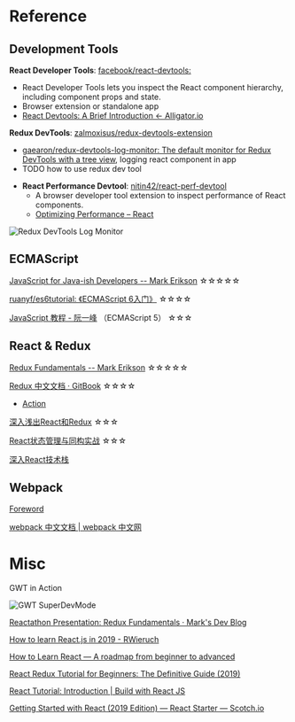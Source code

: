 # Reference

<!-- vertical -->

## Development Tools

<!-- vertical -->

**React Developer Tools**: [facebook/react-devtools: ](https://github.com/facebook/react-devtools "")
  - React Developer Tools lets you inspect the React component hierarchy, including component props and state.
  - Browser extension or standalone app
  - [React Devtools: A Brief Introduction ← Alligator.io](https://alligator.io/react/react-devtools-intro/ "")

<!-- vertical -->

**Redux DevTools**: [zalmoxisus/redux-devtools-extension](https://github.com/zalmoxisus/redux-devtools-extension "")
  - [gaearon/redux-devtools-log-monitor: The default monitor for Redux DevTools with a tree view](https://github.com/gaearon/redux-devtools-log-monitor ""), logging react component in app
  - TODO how to use redux dev tool

<!-- vertical -->

* **React Performance Devtool**: [nitin42/react-perf-devtool](https://github.com/nitin42/react-perf-devtool "")
  - A browser developer tool extension to inspect performance of React components.
  - [Optimizing Performance – React](https://reactjs.org/docs/optimizing-performance.html "")

<!-- vertical -->

![Redux DevTools Log Monitor](https://camo.githubusercontent.com/a0d66cf145fe35cbe5fb341494b04f277d5d85dd/687474703a2f2f692e696d6775722e636f6d2f4a34476557304d2e676966 )
<!-- vertical -->

## ECMAScript

[JavaScript for Java-ish Developers -- Mark Erikson](https://blog.isquaredsoftware.com/presentations/2019-05-js-for-java-devs/#/ "") ☆☆☆☆☆

[ruanyf/es6tutorial: 《ECMAScript 6入门》](https://github.com/ruanyf/es6tutorial "") ☆☆☆☆

[JavaScript 教程 - 阮一峰](https://wangdoc.com/javascript/ "") （ECMAScript 5） ☆☆☆

<!-- vertical -->

## React & Redux

[Redux Fundamentals -- Mark Erikson](https://blog.isquaredsoftware.com/presentations/2018-03-redux-fundamentals/#/ "") ☆☆☆☆☆

[Redux 中文文档 · GitBook](http://cn.redux.js.org/index.html "") ☆☆☆☆
* [Action](http://cn.redux.js.org/docs/basics/Actions.html "")

[深入浅出React和Redux](https://book.douban.com/subject/27033213/ "") ☆☆☆

[React状态管理与同构实战](https://book.douban.com/subject/30290509/ "") ☆☆☆

[深入React技术栈](http://www.ituring.com.cn/book/1898 "")


<!-- vertical -->

## Webpack

[Foreword](https://survivejs.com/webpack/foreword/ "")

[webpack 中文文档 | webpack 中文网](https://www.webpackjs.com/ "")

<!-- vertical -->

# Misc

GWT in Action

![GWT SuperDevMode](http://www.gwtproject.org/doc/latest/images/DevModeTypical.jpg )

[Reactathon Presentation: Redux Fundamentals ·  Mark's Dev Blog  ](https://blog.isquaredsoftware.com/2018/03/presentation-reactathon-redux-fundamentals/ "")

[  How to learn React.js in 2019 - RWieruch  ](https://www.robinwieruch.de/learn-react-js/ "")

[How to Learn React — A roadmap from beginner to advanced](https://www.freecodecamp.org/news/learning-react-roadmap-from-scratch-to-advanced-bff7735531b6/ "")

[React Redux Tutorial for Beginners: The Definitive Guide (2019)](https://www.valentinog.com/blog/redux/ "")

[React Tutorial: Introduction | Build with React JS](http://buildwithreact.com/tutorial "")


[Getting Started with React (2019 Edition) ― React Starter ― Scotch.io](https://scotch.io/starters/react/getting-started-with-react-2019-edition "")
